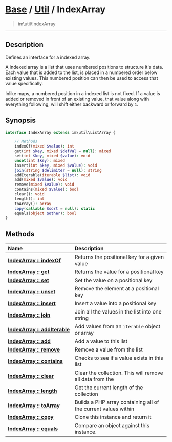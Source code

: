 # [Base](Base.md) / [Util](Util.md) / IndexArray
 > im\util\IndexArray
____

## Description
Defines an interface for a indexed array.

A indexed array is a list that uses numbered positions to
structure it's data. Each value that is added to the list,
is placed in a numbered order below existing values.
This numbered position can then be used to access that value specifically.

Inlike maps, a numbered position in a indexed list is not fixed.
If a value is added or removed in front of an existing value,
that value along with everything following, will shift either backward or
forward by `1`.

## Synopsis
```php
interface IndexArray extends im\util\ListArray {

    // Methods
    indexOf(mixed $value): int
    get(int $key, mixed $defVal = null): mixed
    set(int $key, mixed $value): void
    unset(int $key): mixed
    insert(int $key, mixed $value): void
    join(string $delimiter = null): string
    addIterable(iterable $list): void
    add(mixed $value): void
    remove(mixed $value): void
    contains(mixed $value): bool
    clear(): void
    length(): int
    toArray(): array
    copy(callable $sort = null): static
    equals(object $other): bool
}
```

## Methods
| Name | Description |
| :--- | :---------- |
| [__IndexArray&nbsp;::&nbsp;indexOf__](Util-IndexArray_indexOf.md) | Returns the positional key for a given value |
| [__IndexArray&nbsp;::&nbsp;get__](Util-IndexArray_get.md) | Returns the value for a positional key |
| [__IndexArray&nbsp;::&nbsp;set__](Util-IndexArray_set.md) | Set the value on a positional key |
| [__IndexArray&nbsp;::&nbsp;unset__](Util-IndexArray_unset.md) | Remove the element at a positional key |
| [__IndexArray&nbsp;::&nbsp;insert__](Util-IndexArray_insert.md) | Insert a value into a positional key |
| [__IndexArray&nbsp;::&nbsp;join__](Util-IndexArray_join.md) | Join all the values in the list into one string |
| [__IndexArray&nbsp;::&nbsp;addIterable__](Util-IndexArray_addIterable.md) | Add values from an `iterable` object or array |
| [__IndexArray&nbsp;::&nbsp;add__](Util-IndexArray_add.md) | Add a value to this list |
| [__IndexArray&nbsp;::&nbsp;remove__](Util-IndexArray_remove.md) | Remove a value from the list |
| [__IndexArray&nbsp;::&nbsp;contains__](Util-IndexArray_contains.md) | Checks to see if a value exists in this list |
| [__IndexArray&nbsp;::&nbsp;clear__](Util-IndexArray_clear.md) | Clear the collection. This will remove all data from the |
| [__IndexArray&nbsp;::&nbsp;length__](Util-IndexArray_length.md) | Get the current length of the collection |
| [__IndexArray&nbsp;::&nbsp;toArray__](Util-IndexArray_toArray.md) | Builds a PHP array containing all of the current values within |
| [__IndexArray&nbsp;::&nbsp;copy__](Util-IndexArray_copy.md) | Clone this instance and return it |
| [__IndexArray&nbsp;::&nbsp;equals__](Util-IndexArray_equals.md) | Compare an object against this instance. |
